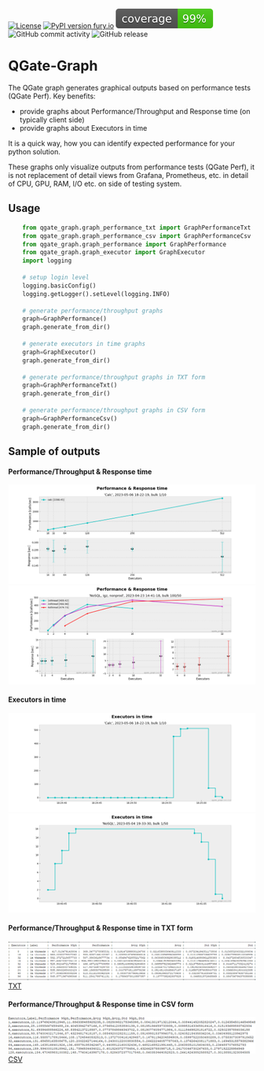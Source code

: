 [![License](https://img.shields.io/badge/License-Apache%202.0-blue.svg)](https://opensource.org/licenses/Apache-2.0)
[![PyPI version fury.io](https://badge.fury.io/py/qgate-graph.svg)](https://pypi.python.org/pypi/qgate-graph/)
![coverage](https://github.com/george0st/qgate-graph/blob/main/coverage.svg?raw=true)
![GitHub commit activity](https://img.shields.io/github/commit-activity/w/george0st/qgate-graph)
![GitHub release](https://img.shields.io/github/v/release/george0st/qgate-graph)

# QGate-Graph

The QGate graph generates graphical outputs based on performance tests (QGate Perf). Key benefits:
 - provide graphs about Performance/Throughput and Response time (on typically client side)
 - provide graphs about Executors in time

It is a quick way, how you can identify expected performance for your python solution.

These graphs only visualize outputs from performance tests (QGate Perf), it is not replacement of
detail views from Grafana, Prometheus, etc. in detail of CPU, GPU, RAM, I/O etc. on 
side of testing system. 

## Usage

```python
    from qgate_graph.graph_performance_txt import GraphPerformanceTxt
    from qgate_graph.graph_performance_csv import GraphPerformanceCsv
    from qgate_graph.graph_performance import GraphPerformance
    from qgate_graph.graph_executor import GraphExecutor
    import logging

    # setup login level
    logging.basicConfig()
    logging.getLogger().setLevel(logging.INFO)

    # generate performance/throughput graphs
    graph=GraphPerformance()
    graph.generate_from_dir()
    
    # generate executors in time graphs
    graph=GraphExecutor()
    graph.generate_from_dir()

    # generate performance/throughput graphs in TXT form
    graph=GraphPerformanceTxt()
    graph.generate_from_dir()

    # generate performance/throughput graphs in CSV form
    graph=GraphPerformanceCsv()
    graph.generate_from_dir()

```

## Sample of outputs
#### Performance/Throughput & Response time
![graph](https://github.com/george0st/qgate-graph/blob/main/assets/PRF-Calc-2023-05-06_18-22-19-bulk-1x10.png?raw=true)
![graph](https://github.com/george0st/qgate-graph/blob/main/assets/PRF-NoSQL_igz_nonprod-2023-04-23_14-41-18-bulk-100x50.png?raw=true)

#### Executors in time
![graph](https://github.com/george0st/qgate-graph/blob/main/assets/EXE-Calc-2023-05-06_18-22-19-bulk-1x10-plan-128x4.png?raw=true)
![graph](https://github.com/george0st/qgate-graph/blob/main/assets/EXE-NoSQL-2023-05-04_19-33-30-bulk-1x50-plan-8x2.png?raw=true)

#### Performance/Throughput & Response time in TXT form
![Performance in TXT](https://github.com/george0st/qgate-graph/blob/main/assets/TXT-PRF-cassandra-163551-W1-low-RAW-2024-10-11_14-36-07-bulk-200x10.png?raw=true)
[TXT](https://github.com/george0st/qgate-graph/blob/main/assets/TXT-PRF-cassandra-163551-W1-low-RAW-2024-10-11_14-36-07-bulk-200x10.txt?raw=true)

#### Performance/Throughput & Response time in CSV form
![Performance in CSV](https://github.com/george0st/qgate-graph/blob/main/assets/CSV-PRF-cassandra-235115-W2-med-RAW-2024-10-11_22-14-47-bulk-200x20.png?raw=true)
[CSV](https://github.com/george0st/qgate-graph/blob/main/assets/CSV-PRF-cassandra-235115-W2-med-RAW-2024-10-11_22-14-47-bulk-200x20.csv?raw=true)
